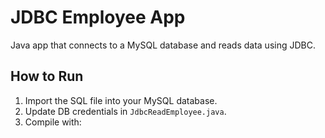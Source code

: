 # JDBC Employee App

Java app that connects to a MySQL database and reads data using JDBC.

## How to Run

1. Import the SQL file into your MySQL database.
2. Update DB credentials in `JdbcReadEmployee.java`.
3. Compile with:
